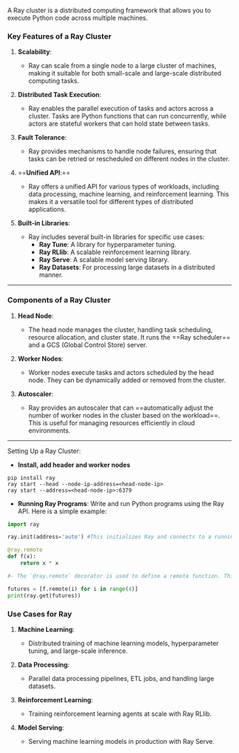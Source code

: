 A Ray cluster is a distributed computing framework that allows you to execute Python code across multiple machines.

### Key Features of a Ray Cluster

1. **Scalability**:
    
    - Ray can scale from a single node to a large cluster of machines, making it suitable for both small-scale and large-scale distributed computing tasks.
2. **Distributed Task Execution**:
    
    - Ray enables the parallel execution of tasks and actors across a cluster. Tasks are Python functions that can run concurrently, while actors are stateful workers that can hold state between tasks.
3. **Fault Tolerance**:
    
    - Ray provides mechanisms to handle node failures, ensuring that tasks can be retried or rescheduled on different nodes in the cluster.
4. ==**Unified API**:==
    
    - Ray offers a unified API for various types of workloads, including data processing, machine learning, and reinforcement learning. This makes it a versatile tool for different types of distributed applications.
5. **Built-in Libraries**:
    
    - Ray includes several built-in libraries for specific use cases:
        - **Ray Tune**: A library for hyperparameter tuning.
        - **Ray RLlib**: A scalable reinforcement learning library.
        - **Ray Serve**: A scalable model serving library.
        - **Ray Datasets**: For processing large datasets in a distributed manner.


------------------------

### Components of a Ray Cluster

1. **Head Node**:
    
    - The head node manages the cluster, handling task scheduling, resource allocation, and cluster state. It runs the ==Ray scheduler== and a GCS (Global Control Store) server.
2. **Worker Nodes**:
    
    - Worker nodes execute tasks and actors scheduled by the head node. They can be dynamically added or removed from the cluster.
3. **Autoscaler**:
    
    - Ray provides an autoscaler that can ==automatically adjust the number of worker nodes in the cluster based on the workload==. This is useful for managing resources efficiently in cloud environments.


----------------------

Setting Up a Ray Cluster:

- **Install, add header and worker nodes**

```shell
pip install ray
ray start --head --node-ip-address=<head-node-ip>
ray start --address=<head-node-ip>:6379
```

- **Running Ray Programs**:  Write and run Python programs using the Ray API. Here is a simple example:

```python
import ray

ray.init(address='auto') #This initializes Ray and connects to a running Ray cluster.

@ray.remote
def f(x):
    return x * x

#- The `@ray.remote` decorator is used to define a remote function. This means the function `f` can be executed remotely on different nodes in the Ray cluster.

futures = [f.remote(i) for i in range(4)]
print(ray.get(futures))
```

### Use Cases for Ray

1. **Machine Learning**:
    
    - Distributed training of machine learning models, hyperparameter tuning, and large-scale inference.
2. **Data Processing**:
    
    - Parallel data processing pipelines, ETL jobs, and handling large datasets.
3. **Reinforcement Learning**:
    
    - Training reinforcement learning agents at scale with Ray RLlib.
4. **Model Serving**:
    
    - Serving machine learning models in production with Ray Serve.